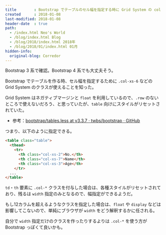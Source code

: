 ```yaml
---
title        : Bootstrap でテーブルのセル幅を指定する時に Grid System の col-* が使える
created      : 2018-01-08
last-modified: 2018-01-08
header-date  : true
path:
  - /index.html Neo's World
  - /blog/index.html Blog
  - /blog/2018/index.html 2018年
  - /blog/2018/01/index.html 01月
hidden-info:
  original-blog: Corredor
---
```


Bootstrap 3 系で確認。Bootstrap 4 系でも大丈夫そう。

Bootstrap でテーブルを作る時、セル幅を指定するために `.col-xs-6` などの Grid System のクラスが使えることを知った。

Grid System はネガティブマージンと `float` を利用しているので、`.row` のないところで使えないだろう、と思っていたが、`table` 向けにスタイルがリセットされていた。

- 参考：[bootstrap/tables.less at v3.3.7 · twbs/bootstrap · GitHub](https://github.com/twbs/bootstrap/blob/v3.3.7/less/tables.less#L131)

つまり、以下のように指定できる。

```html
<table class="table">
  <thead>
    <tr>
      <th class="col-xs-2">No.</th>
      <th class="col-xs-7">Name</th>
      <th class="col-xs-3">Age</th>
    </tr>
  ...
</table>
```

`td`・`th` 要素に `.col-*` クラスを付与した場合は、各種スタイルがリセットされており、残るは `width` 指定のみとなるので、幅指定ができるようだ。

もし12カラムを超えるようなクラスを指定した場合は、`float` や `display` などは影響してこないので、単純にブラウザが `width` をどう解釈するかに任される。

自分で `width` 指定だけのクラスを作ったりするよりは `.col-*` を使う方が Bootstrap っぽくて良いかも。
